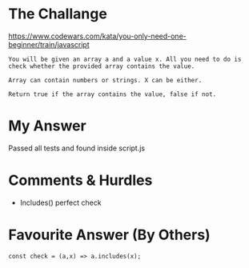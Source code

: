 # The Challange

https://www.codewars.com/kata/you-only-need-one-beginner/train/javascript

```
You will be given an array a and a value x. All you need to do is check whether the provided array contains the value.

Array can contain numbers or strings. X can be either.

Return true if the array contains the value, false if not.
```

# My Answer

Passed all tests and found inside script.js

# Comments & Hurdles

* Includes() perfect check

# Favourite Answer (By Others)
```
const check = (a,x) => a.includes(x);
```